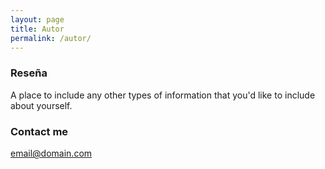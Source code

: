 ```yaml
---
layout: page
title: Autor
permalink: /autor/
---
```


### Reseña

A place to include any other types of information that you'd like to include about yourself.

### Contact me

[email@domain.com](mailto:email@domain.com)
